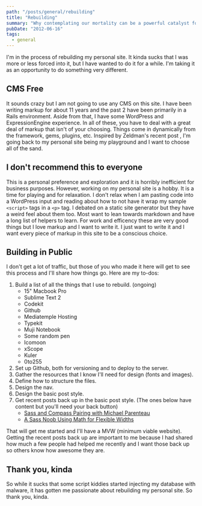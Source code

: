 ```yaml
---
path: "/posts/general/rebuilding"
title: "Rebuilding"
summary: "Why contemplating our mortality can be a powerful catalyst for change"
pubDate: "2012-06-16"
tags:
  - general
---
```


I'm in the process of rebuilding my personal site. It kinda sucks that I was more or less forced into it, but I have wanted to do it for a while. I'm taking it as an opportunity to do something very different.

## CMS Free

It sounds crazy but I am not going to use any CMS on this site. I have been writing markup for about 11 years and the past 2 have been primarily in a Rails environment. Aside from that, I have some WordPress and ExpressionEngine experience. In all of these, you have to deal with a great deal of markup that isn't of your choosing. Things come in dynamically from the framework, gems, plugins, etc. Inspired by [](http://www.zeldman.com/2012/05/18/web-design-manifesto-2012)Zeldman's recent post , I'm going back to my personal site being my playground and I want to choose all of the sand.

## I don't recommend this to everyone

This is a personal preference and exploration and it is horribly inefficient for business purposes. However, working on my personal site is a hobby. It is a time for playing and for relaxation. I don't relax when I am pasting code into a WordPress input and reading about how to not have it wrap my sample `<script>` tags in a `<p>` tag. I debated on a static site generator but they have a weird feel about them too. Most want to lean towards markdown and have a long list of helpers to learn. For work and efficency these are very good things but I love markup and I want to write it. I just want to write it and I want every piece of markup in this site to be a conscious choice.

## Building in Public

I don't get a lot of traffic, but those of you who made it here will get to see this process and I'll share how things go. Here are my to-dos:

1.  Build a list of all the things that I use to rebuild. (ongoing)
    - 15" Macbook Pro
    - Sublime Text 2
    - Codekit
    - Github
    - Mediatemple Hosting
    - Typekit
    - Muji Notebook
    - Some random pen
    - Icomoon
    - xScope
    - Kuler
    - 0to255
2.  Set up Github, both for versioning and to deploy to the server.
3.  Gather the resources that I know I'll need for design (fonts and images).
4.  Define how to structure the files.
5.  Design the nav.
6.  Design the basic post style.
7.  Get recent posts back up in the basic post style. (The ones below have content but you'll need your back button)
    - [Sass and Compass Pairing with Michael Parenteau](/posts/front-end-dev/sass-compass-pairing-with-michael-parenteau)
    - [A Sass Noob Using Math for Flexible Widths](/posts/front-end-dev/a-sass-noob-using-math-for-flexible-widths)

That will get me started and I'll have a MVW (minimum viable website). Getting the recent posts back up are important to me because I had shared how much a few people had helped me recently and I want those back up so others know how awesome they are.

## Thank you, kinda

So while it sucks that some script kiddies started injecting my database with malware, it has gotten me passionate about rebuilding my personal site. So thank you, kinda.

